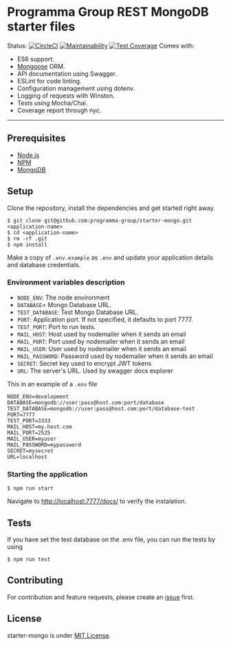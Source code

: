 # Programma Group REST MongoDB starter files
Status: [![CircleCI](https://circleci.com/gh/programma-group/starter-mongo.svg?style=svg)](https://circleci.com/gh/programma-group/starter-mongo) [![Maintainability](https://api.codeclimate.com/v1/badges/b0608120d4e1c69eaf96/maintainability)](https://codeclimate.com/github/programma-group/starter-mongo/maintainability) [![Test Coverage](https://api.codeclimate.com/v1/badges/b0608120d4e1c69eaf96/test_coverage)](https://codeclimate.com/github/programma-group/starter-mongo/test_coverage)
Comes with:

- ES6 support.
- [Mongoose](https://mongoosejs.com/) ORM.
- API documentation using Swagger.
- ESLint for code linting.
- Configuration management using dotenv.
- Logging of requests with Winston.
- Tests using Mocha/Chai.
- Coverage report through nyc.
---

## Prerequisites

- [Node.js](https://yarnpkg.com/en/docs/install)
- [NPM](https://docs.npmjs.com/getting-started/installing-node)
- [MongoDB](https://www.mongodb.com/)

## Setup

Clone the repository, install the dependencies and get started right away.

    $ git clone git@github.com:programma-group/starter-mongo.git <application-name>
    $ cd <application-name>
    $ rm -rf .git
    $ npm install

Make a copy of `.env.example` as `.env` and update your application details and database credentials.

### Environment variables description

- `NODE_ENV`: The node environment
- `DATABASE`= Mongo Database URL.
- `TEST_DATABASE`: Test Mongo Database URL.
- `PORT`: Application port. If not specified, it defaults to port 7777.
- `TEST_PORT`: Port to run tests.
- `MAIL_HOST`: Host used by nodemailer when it sends an email
- `MAIL_PORT`: Port used by nodemailer when it sends an email
- `MAIL_USER`: User used by nodemailer when it sends an email
- `MAIL_PASSWORD`: Password used by nodemailer when it sends an email
- `SECRET`: Secret key used to encrypt JWT tokens
- `URL`: The server's URL. Used by swagger docs explorer

This in an example of a `.env` file

```env
NODE_ENV=development
DATABASE=mongodb://user:pass@host.com:port/database
TEST_DATABASE=mongodb://user:pass@host.com:port/database-test
PORT=7777
TEST_PORT=3333
MAIL_HOST=my.host.com
MAIL_PORT=2525
MAIL_USER=myuser
MAIL_PASSWORD=mypassword
SECRET=mysecret
URL=localhost
```

### Starting the application

    $ npm run start

Navigate to [http://localhost:7777/docs/](http://localhost:7777/docs/) to verify the instalation.

## Tests

If you have set the test database on the .env file, you can run the tests by using

    $ npm run test

## Contributing

For contribution and feature requests, please create an [issue](https://github.com/programma-group/starter-mongo/issues) first.

## License

starter-mongo is under [MIT License](LICENSE).
